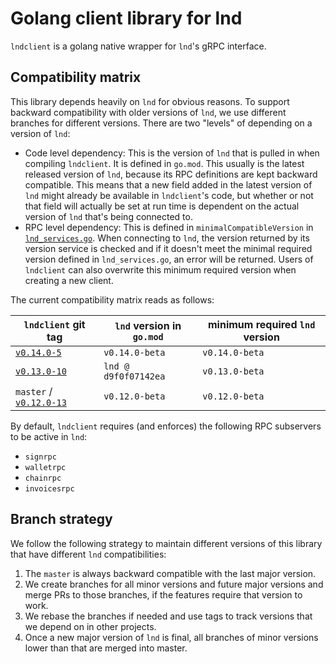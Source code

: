 # Golang client library for lnd

`lndclient` is a golang native wrapper for `lnd`'s gRPC interface.

## Compatibility matrix

This library depends heavily on `lnd` for obvious reasons. To support backward
compatibility with older versions of `lnd`, we use different branches for
different versions. There are two "levels" of depending on a version of
`lnd`:
 - Code level dependency: This is the version of `lnd` that is pulled in when
   compiling `lndclient`. It is defined in `go.mod`. This usually is the latest
   released version of `lnd`, because its RPC definitions are kept backward
   compatible. This means that a new field added in the latest version of `lnd`
   might already be available in `lndclient`'s code, but whether or not that
   field will actually be set at run time is dependent on the actual version of
   `lnd` that's being connected to.
 - RPC level dependency: This is defined in `minimalCompatibleVersion` in
   [`lnd_services.go`](lnd_services.go). When connecting to `lnd`, the version
   returned by its version service is checked and if it doesn't meet the minimal
   required version defined in `lnd_services.go`, an error will be returned.
   Users of `lndclient` can also overwrite this minimum required version when
   creating a new client.

The current compatibility matrix reads as follows:

| `lndclient` git tag          | `lnd` version in `go.mod` | minimum required `lnd` version | 
| ---------------------------- | ------------------------- | ------------------------------ |
| [`v0.14.0-5`](https://github.com/lightninglabs/lndclient/blob/v0.14.0-5) | `v0.14.0-beta` | `v0.14.0-beta` |
| [`v0.13.0-10`](https://github.com/lightninglabs/lndclient/blob/v0.13.0-10) | `lnd @ d9f0f07142ea` | `v0.13.0-beta` |
| `master` / [`v0.12.0-13`](https://github.com/lightninglabs/lndclient/blob/v0.12.0-13) | `v0.12.0-beta` | `v0.12.0-beta` |


By default, `lndclient` requires (and enforces) the following RPC subservers to
be active in `lnd`:
 - `signrpc`
 - `walletrpc`
 - `chainrpc`
 - `invoicesrpc`

## Branch strategy

We follow the following strategy to maintain different versions of this library
that have different `lnd` compatibilities:

1. The `master` is always backward compatible with the last major version.
2. We create branches for all minor versions and future major versions and merge PRs to those branches, if the features require that version to work.
3. We rebase the branches if needed and use tags to track versions that we depend on in other projects.
4. Once a new major version of `lnd` is final, all branches of minor versions lower than that are merged into master.
